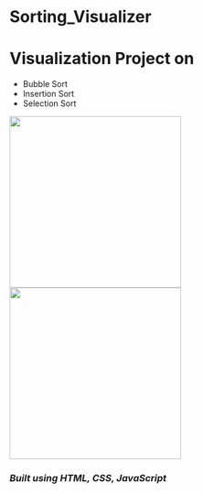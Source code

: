 # Sorting_Visualizer

# Visualization Project on
* Bubble Sort
* Insertion Sort
* Selection Sort
<img src="https://user-images.githubusercontent.com/76208395/179390558-d721672d-ab64-4f3a-a6e5-cec329ca089e.png" widht="500px" height="300px">
<img src="https://user-images.githubusercontent.com/76208395/179390731-4296bbe0-69ea-483a-8ac4-c1553e83fbe2.png" widht="500px" height="300px">

### *Built using HTML, CSS, JavaScript*
